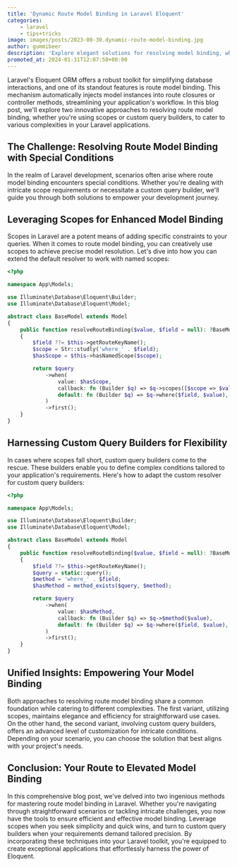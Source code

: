 ```yaml
---
title: 'Dynamic Route Model Binding in Laravel Eloquent'
categories:
    - laravel
    - tips+tricks
image: images/posts/2023-08-30.dynamic-route-model-binding.jpg
author: gummibeer
description: 'Explore elegant solutions for resolving model binding, whether through named scopes for simplicity or custom query builders for precision.'
promoted_at: 2024-01-31T12:07:50+00:00
---
```


Laravel's Eloquent ORM offers a robust toolkit for simplifying database interactions, and one of its standout features is route model binding.
This mechanism automatically injects model instances into route closures or controller methods, streamlining your application's workflow.
In this blog post, we'll explore two innovative approaches to resolving route model binding, whether you're using scopes or custom query builders, to cater to various complexities in your Laravel applications.

## The Challenge: Resolving Route Model Binding with Special Conditions

In the realm of Laravel development, scenarios often arise where route model binding encounters special conditions.
Whether you're dealing with intricate scope requirements or necessitate a custom query builder, we'll guide you through both solutions to empower your development journey.

## Leveraging Scopes for Enhanced Model Binding

Scopes in Laravel are a potent means of adding specific constraints to your queries.
When it comes to route model binding, you can creatively use scopes to achieve precise model resolution.
Let's dive into how you can extend the default resolver to work with named scopes:

```php
<?php

namespace App\Models;

use Illuminate\Database\Eloquent\Builder;
use Illuminate\Database\Eloquent\Model;

abstract class BaseModel extends Model
{
    public function resolveRouteBinding($value, $field = null): ?BaseModel
    {
        $field ??= $this->getRouteKeyName();
        $scope = Str::studly('where_' . $field);
        $hasScope = $this->hasNamedScope($scope);

        return $query
            ->when(
                value: $hasScope,
                callback: fn (Builder $q) => $q->scopes([$scope => $value]),
                default: fn (Builder $q) => $q->where($field, $value),
            )
            ->first();
    }
}
```

## Harnessing Custom Query Builders for Flexibility

In cases where scopes fall short, custom query builders come to the rescue.
These builders enable you to define complex conditions tailored to your application's requirements.
Here's how to adapt the custom resolver for custom query builders:

```php
<?php

namespace App\Models;

use Illuminate\Database\Eloquent\Builder;
use Illuminate\Database\Eloquent\Model;

abstract class BaseModel extends Model
{
    public function resolveRouteBinding($value, $field = null): ?BaseModel
    {
        $field ??= $this->getRouteKeyName();
        $query = static::query();
        $method = 'where_' . $field;
        $hasMethod = method_exists($query, $method);

        return $query
            ->when(
                value: $hasMethod,
                callback: fn (Builder $q) => $q->$method($value),
                default: fn (Builder $q) => $q->where($field, $value),
            )
            ->first();
    }
}
```

## Unified Insights: Empowering Your Model Binding

Both approaches to resolving route model binding share a common foundation while catering to different complexities.
The first variant, utilizing scopes, maintains elegance and efficiency for straightforward use cases.
On the other hand, the second variant, involving custom query builders, offers an advanced level of customization for intricate conditions.
Depending on your scenario, you can choose the solution that best aligns with your project's needs.

## Conclusion: Your Route to Elevated Model Binding

In this comprehensive blog post, we've delved into two ingenious methods for mastering route model binding in Laravel.
Whether you're navigating through straightforward scenarios or tackling intricate challenges, you now have the tools to ensure efficient and effective model binding.
Leverage scopes when you seek simplicity and quick wins, and turn to custom query builders when your requirements demand tailored precision.
By incorporating these techniques into your Laravel toolkit, you're equipped to create exceptional applications that effortlessly harness the power of Eloquent.
